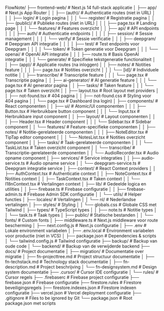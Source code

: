 FlowNote/
├── frontend-web/            # Next.js 14 full-stack applicatie
│   ├── app/                # Next.js App Router
│   │   ├── (auth)/        # Authenticatie routes (niet in URL)
│   │   │   ├── login/     # Login pagina
│   │   │   └── register/  # Registratie pagina
│   │   ├── (public)/      # Publieke routes (niet in URL)
│   │   │   ├── page.tsx   # Landing page
│   │   │   └── features/  # Features overzicht
│   │   ├── api/          # API endpoints
│   │   │   ├── auth/     # Authenticatie endpoints
│   │   │   │   ├── session/ # Sessie management
│   │   │   │   └── verify/ # Sessie verificatie
│   │   │   ├── deepgram/ # Deepgram API integratie
│   │   │   │   ├── test/ # Test endpoints voor Deepgram
│   │   │   │   └── token/ # Token generatie voor Deepgram
│   │   │   └── openai/   # OpenAI API integratie
│   │   │       ├── route.ts # Basis OpenAI integratie
│   │   │       └── generate/ # Specifieke tekstgeneratie functionaliteit
│   │   ├── (app)/        # Applicatie routes (na inloggen)
│   │   ├── notes/        # Notities feature
│   │   │   ├── page.tsx   # Notities overzicht
│   │   │   └── [id]/     # Individuele notitie
│   │   ├── transcribe/   # Transcriptie feature
│   │   │   └── page.tsx  # Transcriptie pagina
│   │   ├── ai-generator/ # AI generatie feature
│   │   │   └── page.tsx  # AI generator pagina
│   │   ├── tasks/       # Taken feature
│   │   │   └── page.tsx  # Taken overzicht
│   │   ├── layout.tsx    # Root layout met providers
│   │   ├── not-found.tsx # 404 pagina
│   │   ├── not-found.css # Styling voor 404 pagina
│   │   └── page.tsx     # Dashboard (na login)
│   ├── components/     # React componenten
│   │   ├── ui/         # Atomic/UI componenten
│   │   │   ├── Button.tsx # Herbruikbare button component
│   │   │   └── Input.tsx # Herbruikbare input component
│   │   ├── layout/     # Layout componenten
│   │   │   ├── Header.tsx # Header component
│   │   │   └── Sidebar.tsx # Sidebar component
│   │   └── features/   # Feature-specifieke componenten
│   │       ├── notes/  # Notitie-gerelateerde componenten
│   │       │   ├── NoteEditor.tsx # TipTap editor component
│   │       │   └── NotesList.tsx # Notities overzicht component
│   │       ├── tasks/  # Taak-gerelateerde componenten
│   │       │   └── TaskList.tsx # Taken overzicht component
│   │       └── transcribe/ # Transcriptie-gerelateerde componenten
│   │           └── AudioRecorder.tsx # Audio opname component
│   ├── services/       # Service integraties
│   │   ├── audio-service.ts # Audio opname service
│   │   └── deepgram-service.ts # Deepgram integratie service
│   ├── context/        # React Context providers
│   │   ├── AuthContext.tsx # Authenticatie context
│   │   ├── NoteContext.tsx # Notities context
│   │   ├── TaskContext.tsx # Taken context
│   │   └── I18nContext.tsx # Vertalingen context
│   ├── lib/            # Gedeelde logica en utilities
│   │   ├── firebase.ts # Firebase configuratie
│   │   ├── firebase-admin.ts # Firebase Admin SDK configuratie
│   │   └── utils/      # Helper functies
│   ├── locales/        # Vertalingen
│   │   └── nl/         # Nederlandse vertalingen
│   ├── styles/         # Styling
│   │   └── globals.css # Globale CSS met Tailwind
│   ├── types/          # TypeScript types
│   │   ├── note.ts    # Notitie types
│   │   └── task.ts    # Taak types
│   ├── public/         # Statische bestanden
│   │   └── fonts/      # Custom fonts
│   ├── middleware.ts   # Next.js middleware voor route bescherming
│   ├── next.config.js  # Next.js configuratie
│   ├── .env            # Lokale environment variabelen
│   ├── .env.local      # Environment variabelen voor productie (niet in VCS)
│   ├── package.json    # Dependencies & scripts
│   └── tailwind.config.js # Tailwind configuratie
├── backup/             # Backup van oude code
│   └── backend/        # Backup van de verwijderde backend
├── docs/               # Project documentatie
│   ├── migration/      # Documentatie over migratie
│   ├── fn-projecttree.md # Project structuur documentatie
│   ├── fn-techstack.md # Technology stack documentatie
│   ├── fn-description.md # Project beschrijving
│   └── fn-designsystem.md # Design system documentatie
├── .cursor/            # Cursor IDE configuratie
│   └── rules/          # Cursor regels
├── .firebaserc         # Firebase project configuratie
├── firebase.json       # Firebase configuratie
├── firestore.rules     # Firestore beveiligingsregels
├── firestore.indexes.json # Firestore indexen configuratie
├── vercel.json         # Vercel deployment configuratie
├── .gitignore          # Files to be ignored by Git
└── package.json        # Root package.json met scripts
